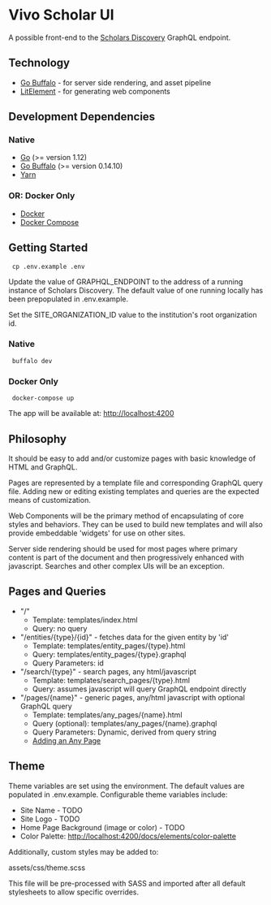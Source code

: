 # Vivo Scholar UI
A possible front-end to the [Scholars Discovery](https://github.com/vivo-community/scholars-discovery) GraphQL endpoint.  

## Technology
* [Go Buffalo](http://gobuffalo.io) - for server side rendering, and asset pipeline
* [LitElement](https://lit-element.polymer-project.org/) - for generating web components

## Development Dependencies

### Native
* [Go](https://golang.org/) (>= version 1.12)
* [Go Buffalo](http://gobuffalo.io) (>= version 0.14.10)
* [Yarn](https://yarnpkg.com)

### OR: Docker Only
* [Docker](https://www.docker.com/)
* [Docker Compose](https://docs.docker.com/compose/)

## Getting Started
     cp .env.example .env

Update the value of GRAPHQL_ENDPOINT to the address of a running instance of Scholars Discovery. The default
value of one running locally has been prepopulated in .env.example.

Set the SITE_ORGANIZATION_ID value to the institution's root organization id. 

### Native
     buffalo dev

### Docker Only
     docker-compose up

The app will be available at: [http://localhost:4200](http://localhost:4200)

## Philosophy
It should be easy to add and/or customize pages with basic knowledge of HTML and GraphQL.

Pages are represented by a template file and corresponding GraphQL query file.
Adding new or editing existing templates and queries are the expected means of customization.

Web Components will be the primary method of encapsulating of core styles and behaviors.
They can be used to build new templates and will also provide embeddable 'widgets' for
use on other sites.

Server side rendering should be used for most pages where primary content is part of the
document and then progressively enhanced with javascript. Searches and other complex UIs
will be an exception.

## Pages and Queries
* "/"
    * Template: templates/index.html
    * Query: no query
* "/entities/{type}/{id}" - fetches data for the given entity by 'id'
    * Template: templates/entity_pages/{type}.html
    * Query: templates/entity_pages/{type}.graphql
    * Query Parameters: id
* "/search/{type}" - search pages, any html/javascript
    * Template: templates/search_pages/{type}.html
    * Query: assumes javascript will query GraphQL endpoint directly
* "/pages/{name}" - generic pages, any/html javascript with optional GraphQL query
    * Template: templates/any_pages/{name}.html
    * Query (optional): templates/any_pages/{name}.graphql
    * Query Parameters: Dynamic, derived from query string
    * [Adding an Any Page](http://localhost:4200/docs/elements/any-page)

## Theme

Theme variables are set using the environment. The default values are populated in .env.example. Configurable theme variables include:

* Site Name - TODO
* Site Logo - TODO
* Home Page Background (image or color) - TODO
* Color Palette: [http://localhost:4200/docs/elements/color-palette](http://localhost:4200/docs/elements/color-palette)

Additionally, custom styles may be added to:

assets/css/theme.scss

This file will be pre-processed with SASS and imported after all default stylesheets to allow specific overrides.
